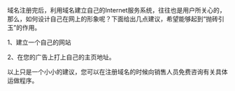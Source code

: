 域名注册完后，利用域名建立自己的Internet服务系统，往往也是用户所关心的，那么，如何设计自己在网上的形象呢？下面给出几点建议，希望能够起到“抛砖引玉”的作用。

1、建立一个自己的网站

2、在您的广告上打上自己的主页地址。

以上只是一个小小的建议，您可以在注册域名的时候向销售人员免费咨询有关具体运做程序。